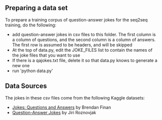## Preparing a data set
To prepare a training corpus of question-answer jokes for the seq2seq training, do the
following:
- add question-answer jokes in csv files to this folder.  The first column is a column of
  questions, and the second column is a column of answers.  The first row is assumed to be
  headers, and will be skipped
- At the top of data.py, edit the JOKE_FILES list to contain the names of the joke files
  that you want to use
- If there is a qajokes.txt file, delete it so that data.py knows to generate a new one
- run 'python data.py'


## Data Sources
The jokes in these csv files come from the following Kaggle datasets:
- [Jokes: Questions and Answers](https://www.kaggle.com/bfinan/jokes-question-and-answer)
    by Brendan Finan
- [Question-Answer Jokes](https://www.kaggle.com/jiriroz/qa-jokes) by Jiri Roznovjak
